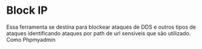 # Block IP
Essa ferramenta se destina para blockear ataques de DDS e outros tipos
de ataques identificando ataques por path de url sensiveis que são utilizado. Como Phpmyadmin
